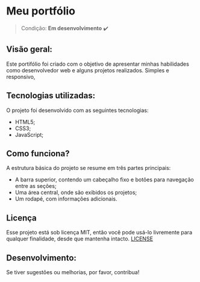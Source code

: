 <h1>Meu portfólio</h1>

> Condição: **Em desenvolvimento** ✔️

## Visão geral:
Este portifólio foi criado com o objetivo de apresentar minhas habilidades como desenvolvedor web e alguns projetos realizados. Simples e responsivo,

## Tecnologias utilizadas:
O projeto foi desenvolvido com as seguintes tecnologias:
- HTML5;
- CSS3;
- JavaScript;

## Como funciona?
A estrutura básica do projeto se resume em três partes principais:
- A barra superior, contendo um cabeçalho fixo e botões para navegação entre as seções;
- Uma área central, onde são exibidos os projetos;
- Um rodapé, com informações adicionais.

## Licença
Esse projeto está sob licença MIT, então você pode usá-lo livremente para qualquer finalidade, desde que mantenha intacto.
[LICENSE](./LICENSE) 

## Desenvolvimento:
Se tiver sugestões ou melhorias, por favor, contribua!

